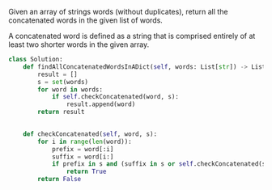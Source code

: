 Given an array of strings words (without duplicates), return all the concatenated words in the given list of words.

A concatenated word is defined as a string that is comprised entirely of at least two shorter words in the given array.

```Python
class Solution:
    def findAllConcatenatedWordsInADict(self, words: List[str]) -> List[str]:
        result = []
        s = set(words)
        for word in words:
            if self.checkConcatenated(word, s):
                result.append(word)
        return result

    
    def checkConcatenated(self, word, s):
        for i in range(len(word)):
            prefix = word[:i]
            suffix = word[i:]
            if prefix in s and (suffix in s or self.checkConcatenated(suffix, s)):
                return True
        return False
```
